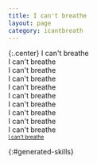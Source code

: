 ```yaml
---
title: I can't breathe
layout: page
category: icantbreath
---
```


{:.center}
<a style="text-decoration: none; font-size: 100%; font-weight: normal;" href="https://www.npr.org/2017/10/23/559498678/i-can-t-breathe-explores-life-and-death-at-the-hands-of-police">
I can't breathe<br>
I can't breathe<br>
I can't breathe<br>
I can't breathe<br>
I can't breathe<br>
I can't breathe<br>
I can't breathe<br>
I can't breathe<br>
I can't breathe<br>
I can't breathe<br>
<span style="font-size: 75%; text-decoration: underline;">I can't breathe</span>
</a>

{:#generated-skills}
